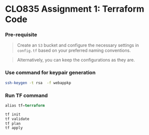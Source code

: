 # CLO835 Assignment 1: Terraform Code 


### Pre-requisite 
>Create an `S3` bucket and configure the necessary settings in `config.tf` based on your preferred naming conventions. 

>Alternatively, you can keep the configurations as they are.


### Use command for keypair generation

```bash
ssh-keygen -t rsa  -f webappkp
```

### Run TF command

```terraform
alias tf=terraform

tf init
tf validate
tf plan 
tf apply
```

